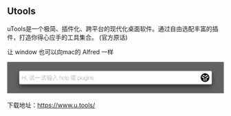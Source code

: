 ## Utools

uTools是一个极简、插件化、跨平台的现代化桌面软件。通过自由选配丰富的插件，打造你得心应手的工具集合。 (官方原话)

让 window 也可以向mac的 Alfred 一样

![](./imgs/uTools.png)

下载地址：<https://www.u.tools/> 
